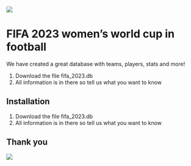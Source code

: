 <img src="https://media.giphy.com/media/SxFHr5dX6m0RYK21NY/giphy.gif">

# FIFA 2023 women’s world cup in football

We have created a great database with teams, players, stats and more!

1. Download the file fifa_2023.db
2. All information is in there so tell us what you want to know


## Installation

1. Download the file fifa_2023.db
2. All information is in there so tell us what you want to know

## Thank you

<img src="https://media.giphy.com/media/9zW1YG6TEw7R55lbFb/giphy.gif">
